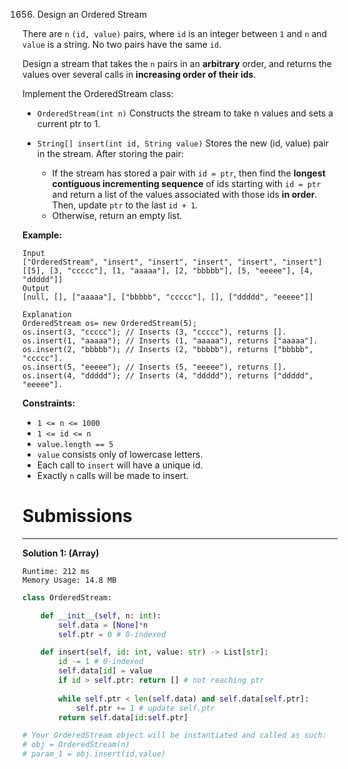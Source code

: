1656. Design an Ordered Stream

There are `n` `(id, value)` pairs, where `id` is an integer between `1` and `n` and `value` is a string. No two pairs have the same `id`.

Design a stream that takes the `n` pairs in an **arbitrary** order, and returns the values over several calls in **increasing order of their ids**.

Implement the OrderedStream class:

* `OrderedStream(int n)` Constructs the stream to take n values and sets a current ptr to 1.
* `String[] insert(int id, String value)` Stores the new (id, value) pair in the stream. After storing the pair:

    * If the stream has stored a pair with `id = ptr`, then find the **longest contiguous incrementing sequence** of ids starting with `id = ptr` and return a list of the values associated with those ids **in order**. Then, update `ptr` to the last `id + 1`.
    * Otherwise, return an empty list.
 

**Example:**


```
Input
["OrderedStream", "insert", "insert", "insert", "insert", "insert"]
[[5], [3, "ccccc"], [1, "aaaaa"], [2, "bbbbb"], [5, "eeeee"], [4, "ddddd"]]
Output
[null, [], ["aaaaa"], ["bbbbb", "ccccc"], [], ["ddddd", "eeeee"]]

Explanation
OrderedStream os= new OrderedStream(5);
os.insert(3, "ccccc"); // Inserts (3, "ccccc"), returns [].
os.insert(1, "aaaaa"); // Inserts (1, "aaaaa"), returns ["aaaaa"].
os.insert(2, "bbbbb"); // Inserts (2, "bbbbb"), returns ["bbbbb", "ccccc"].
os.insert(5, "eeeee"); // Inserts (5, "eeeee"), returns [].
os.insert(4, "ddddd"); // Inserts (4, "ddddd"), returns ["ddddd", "eeeee"].
```

**Constraints:**

* `1 <= n <= 1000`
* `1 <= id <= n`
* `value.length == 5`
* `value` consists only of lowercase letters.
* Each call to `insert` will have a unique id.
* Exactly `n` calls will be made to insert.

# Submissions
---
**Solution 1: (Array)**
```
Runtime: 212 ms
Memory Usage: 14.8 MB
```
```python
class OrderedStream:

    def __init__(self, n: int):
        self.data = [None]*n
        self.ptr = 0 # 0-indexed 

    def insert(self, id: int, value: str) -> List[str]:
        id -= 1 # 0-indexed 
        self.data[id] = value 
        if id > self.ptr: return [] # not reaching ptr 
        
        while self.ptr < len(self.data) and self.data[self.ptr]: 
            self.ptr += 1 # update self.ptr 
        return self.data[id:self.ptr]

# Your OrderedStream object will be instantiated and called as such:
# obj = OrderedStream(n)
# param_1 = obj.insert(id,value)
```